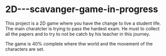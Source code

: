 # 2D---scavanger-game-in-progress

This project is a 2D game where you have the change to live a student life. The main charatcter is trying to pass the hardest exam.
He must to collect all the papers and to try to not be catch by his teacher in this journey.

The game is 40% complete where thw world and the movement of the characters are set.
